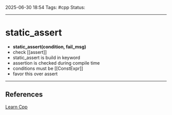
2025-06-30 18:54
Tags: #cpp
Status:

---
# static_assert
- **static_assert(condition, fail_msg)**
- check [[assert]]
- static_assert is build in keyword
- assertion is checked during compile time
- conditions must be [[ConstExpr]]
- favor this over assert

---
## References
[Learn Cpp](https://www.learncpp.com/cpp-tutorial/assert-and-static_assert/)


